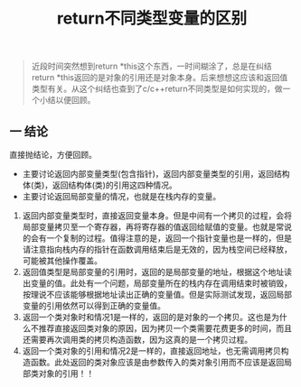 ﻿---
layout: post
title: return不同类型变量的区别
category: Cpp
description: 关于c/c++中return的总结（返回值类型），由return *this引起的思考。
---
>近段时间突然想到return *this这个东西，一时间糊涂了，总是在纠结return *this返回的是对象的引用还是对象本身。后来想想这应该和返回值类型有关。从这个纠结也查到了c/c++return不同类型是如何实现的，做一个小结以便回顾。
## 一 结论
  直接抛结论，方便回顾。  
- 主要讨论返回内部变量类型(包含指针)，返回内部变量类型的引用，返回结构体(类)，返回结构体(类)的引用这四种情况。  
- 主要讨论返回局部变量的情况，也就是在栈内存的变量。
1. 返回内部变量类型时，直接返回变量本身。但是中间有一个拷贝的过程，会将局部变量拷贝至一个寄存器，再将寄存器的值返回给赋值的变量。也就是常说的会有一个复制的过程。值得注意的是，返回一个指针变量也是一样的，但是请注意指向栈内存的指针在函数调用结束后是无效的，因为栈空间已经释放，可能被其他操作覆盖。  
2. 返回值类型是局部变量的引用时，返回的是局部变量的地址，根据这个地址读出变量的值。此处有一个问题，局部变量所在的栈内存在调用结束时被销毁，按理说不应该能够根据地址读出正确的变量值。但是实际测试发现，返回局部变量的引用依然可以得到正确的变量值。  
3. 返回一个类对象时和情况1是一样的，返回的是对象的一个拷贝。这也是为什么不推荐直接返回类对象的原因，因为拷贝一个类需要花费更多的时间，而且还需要再次调用类的拷贝构造函数，因为这真的是一个拷贝过程。  
4. 返回一个类对象的引用和情况2是一样的，直接返回地址，也无需调用拷贝构造函数。此处返回的类对象应该是由参数传入的类对象引用而不应该是返回局部类对象的引用！！
